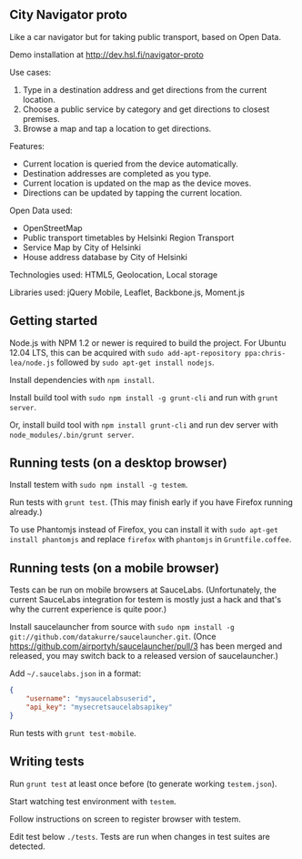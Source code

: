 
## City Navigator proto ##

Like a car navigator but for taking public transport, based on Open Data.

Demo installation at http://dev.hsl.fi/navigator-proto

Use cases:
1. Type in a destination address and get directions from the current location.
2. Choose a public service by category and get directions to closest premises.
3. Browse a map and tap a location to get directions.

Features:
* Current location is queried from the device automatically.
* Destination addresses are completed as you type.
* Current location is updated on the map as the device moves.
* Directions can be updated by tapping the current location.

Open Data used:
* OpenStreetMap
* Public transport timetables by Helsinki Region Transport
* Service Map by City of Helsinki
* House address database by City of Helsinki

Technologies used: HTML5, Geolocation, Local storage

Libraries used: jQuery Mobile, Leaflet, Backbone.js, Moment.js

## Getting started ##

Node.js with NPM 1.2 or newer is required to build the project. For
Ubuntu 12.04 LTS, this can be acquired with `sudo add-apt-repository
ppa:chris-lea/node.js` followed by `sudo apt-get install nodejs`.

Install dependencies with `npm install`.

Install build tool with `sudo npm install -g grunt-cli` and run with
`grunt server`.

Or, install build tool with `npm install grunt-cli` and run dev server with
`node_modules/.bin/grunt server`.

## Running tests (on a desktop browser) ##

Install testem with `sudo npm install -g testem`.

Run tests with `grunt test`. (This may finish early if you have Firefox 
running already.)

To use Phantomjs instead of Firefox, you can install it with 
`sudo apt-get install phantomjs` and replace `firefox` with `phantomjs` 
in `Gruntfile.coffee`.

## Running tests (on a mobile browser) ##

Tests can be run on mobile browsers at SauceLabs. (Unfortunately, the current
SauceLabs integration for testem is mostly just a hack and that's why
the current experience is quite poor.)

Install saucelauncher from source with `sudo npm install -g
git://github.com/datakurre/saucelauncher.git`.
(Once https://github.com/airportyh/saucelauncher/pull/3 has been merged and
released, you may switch back to a released version of saucelauncher.)

Add `~/.saucelabs.json` in a format:

```json
{
    "username": "mysaucelabsuserid",
    "api_key": "mysecretsaucelabsapikey"
}
```

Run tests with `grunt test-mobile`.

## Writing tests ##

Run `grunt test` at least once before (to generate working `testem.json`).

Start watching test environment with `testem`.

Follow instructions on screen to register browser with testem.

Edit test below `./tests`. Tests are run when changes in test suites are
detected.
